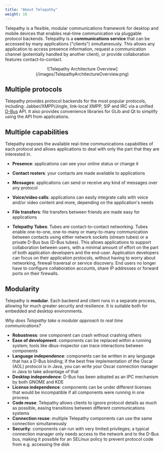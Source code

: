 ```yaml
---
title: "About Telepathy"
weight: 10
---
```


Telepathy is a flexible, modular communications framework for desktop and mobile devices that enables real-time communication via pluggable protocol backends. Telepathy is a **communications service** that can be accessed by many applications ("clients") simultaneously. This allows any application to access presence information, request a communication channel (potentially handled by another client), or provide collaboration features contact-to-contact.

<center>![Telepathy Architecture Overview](/images/TelepathyArchitectureOverview.png)</center>

## Multiple protocols

Telepathy provides protocol backends for the most popular protocols, including: Jabber/XMPP/Jingle, link-local XMPP, SIP and IRC via a unified [D-Bus](http://dbus.freedesktop.org) API. It also provides convenience libraries for GLib and Qt to simplify using the API from applications.

## Multiple capabilities

Telepathy exposes the available real-time communications capabilities of each protocol and allows applications to deal with only the part that they are interested in.

* **Presence**: applications can see your online status or change it

* **Contact rosters**: your contacts are made available to applications

* **Messages**: applications can send or receive any kind of messages over any protocol

* **Voice/video calls**: applications can easily integrate calls with voice and/or video content and more, depending on the application's needs

* **File transfers**: file transfers between friends are made easy for applications

* **Telepathy Tubes**: Tubes are contact-to-contact networking. Tubes enable one-to-one, one-to-many or many-to-many communication between contacts using either network sockets (stream tubes) or a private D-Bus bus (D-Bus tubes). This allows applications to support collaboration between users, with a minimal amount of effort on the part of both application developers and the end-user. Application developers can focus on their application protocols, without having to worry about networking, firewall traversal or service discovery. End users no longer have to configure collaboration accounts, share IP addresses or forward ports on their firewalls.

## Modularity

Telepathy is **modular**. Each backend and client runs in a separate process, allowing for much greater security and resilience. It is suitable both for embedded and desktop environments.

*Why does Telepathy take a modular approach to real time communications?*

* **Robustness**: one component can crash without crashing others
* **Ease of development**: components can be replaced within a running system; tools like dbus-inspector can trace interactions between components
* **Language independence**: components can be written in any language that has a D-Bus binding; if the best free implementation of the Oscar (AOL) protocol is in Java, you can write your Oscar connection manager in Java to take advantage of that
* **Desktop independence**: D-Bus has been adopted as an IPC mechanism by both GNOME and KDE
* **License independence**: components can be under different licenses that would be incompatible if all components were running in one process
* **Code reuse**: Telepathy allows clients to ignore protocol details as much as possible, easing transitions between different communications systems
* **Connection reuse**: multiple Telepathy components can use the same connection simultaneously
* **Security**: components can run with very limited privileges; a typical connection manager only needs access to the network and to the D-Bus bus, making it possible for an SELinux policy to prevent protocol code from e.g. accessing the disk
